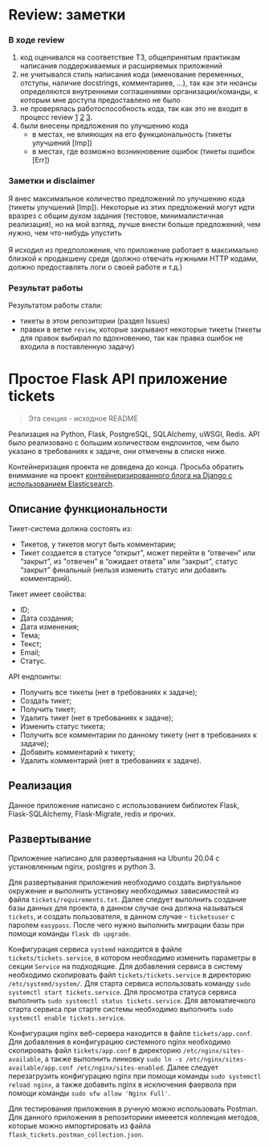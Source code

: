 # Review: заметки

###  В ходе review  
1. код оценивался на соответствие ТЗ, общепринятым практикам написания поддерживаемых и расширяемых приложений
2. не учитывался стиль написания кода (именование переменных, отступы, наличие docstrings, комментариев, ...), так как эти нюансы определяются внутренними соглашениями организации/команды, к которым мне доступа предоставлено не было
3. не проверялась работоспособность кода, так как это не входит в процесс review [1](https://google.github.io/eng-practices/review/reviewer/standard.html) [2](https://about.gitlab.com/topics/version-control/what-is-code-review/) [3](https://www.atlassian.com/agile/software-development/code-reviews).
3. были внесены предложения по улучшению кода
   - в местах, не влияющих на его функциональность (тикеты улучшений [Imp])
   - в местах, где возможно возникновение ошибок (тикеты ошибок [Err])

### Заметки и disclaimer
Я внес максимальное количество предложений по улучшению кода (тикеты улучшений [Imp]). Некоторые из этих предложений могут идти вразрез с общим духом задания (тестовое, минималистичная реализация), но на мой взгляд, лучше внести больше предложений, чем нужно, чем что-нибудь упустить
<br><br>
Я исходил из предположения, что приложение работает в максимально близкой к продакшену среде (должно отвечать нужными HTTP кодами, должно предоставлять логи о своей работе и т.д.)

### Результат работы
Результатом работы стали: 
- тикеты в этом репозитории (раздел Issues)
- правки в ветке `review`, которые закрывают некоторые тикеты (тикеты для правок выбирал по вдохновению, так как правка ошибок не входила в поставленную задачу)


# Простое Flask API приложение tickets
> Эта секция - исходное README

Реализация на Python, Flask, PostgreSQL, SQLAlchemy, uWSGI, Redis. API было реализовано с большим количеством 
ендпоинтов, чем было указано в требованиях к задаче, они отмечены в списке ниже.

Контейнеризация проекта не доведена до конца.
Просьба обратить вниммание на проект [контейнеризированного блога на Django 
с использованием Elasticsearch](https://github.com/mmanylov/django_blog_w_elasticsearch_containerized).

## Описание функциональности

Тикет-система должна состоять из:
- Тикетов, у тикетов могут быть комментарии;
- Тикет создается в статусе “открыт”, может перейти в “отвечен” или “закрыт”, из
"отвечен" в “ожидает ответа” или “закрыт”, статус “закрыт” финальный (нельзя
изменить статус или добавить комментарий).
  
Тикет имеет свойства:
- ID;
- Дата создания;
- Дата изменения;
- Тема;
- Текст;
- Email;
- Статус.

API ендпоинты:
- Получить все тикеты (нет в требованиях к задаче);
- Создать тикет;
- Получить тикет;
- Удалить тикет (нет в требованиях к задаче);
- Изменить статус тикета;
- Получить все комментарии по данному тикету (нет в требованиях к задаче);
- Добавить комментарий к тикету;
- Удалить комментарий (нет в требованиях к задаче).

## Реализация

Данное приложение написано с использованием библиотек Flask, Flask-SQLAlchemy, Flask-Migrate, redis и прочих.

## Развертывание

Приложение написано для развертывания на Ubuntu 20.04 с установленным nginx, postgres и python 3.

Для развертывания приложения необходимо создать виртуальное окружение и выполнить установку необходимых зависимостей из 
файла ```tickets/requirements.txt```.  Далее следует выполнить создание базы данных для проекта, в данном случае она 
должна называться ```tickets```, и создать пользователя, в данном случае - ```ticketsuser``` с паролем ```easypass```. 
После чего нужно выполнить миграции базы при помощи команды ```flask db upgrade```.

Конфигурация сервиса ```systemd``` находится в файле ```tickets/tickets.service```, в котором необходимо изменить 
параметры в секции ```Service``` на подходящие.
Для добавления сервиса в систему необходимо скопировать файл ```tickets/tickets.service``` в директорию 
```/etc/systemd/system/```.
Для старта сервиса использовать команду ```sudo systemctl start tickets.service```.
Для просмотра статуса сервиса выполнить ```sudo systemctl status tickets.service```.
Для автоматиечкого старта сервиса при старте системы необходимо выполнить ```sudo systemctl enable tickets.service```.

Конфигурация nginx веб-сервера находится в файле ```tickets/app.conf```.
Для добавления в конфигурацию системного nginx необходимо скопировать файл ```tickets/app.conf``` в директорию 
```/etc/nginx/sites-available```, а также выполнить 
линковку ```sudo ln -s /etc/nginx/sites-available/app.conf /etc/nginx/sites-enabled```.
Далее следует перезагрузить конфигурацию nginx при помощи команды ```sudo systemctl reload nginx```, а также 
добавить nginx в исключения фаервола при помощи команды ```sudo ufw allow 'Nginx Full'```.

Для тестирования приложения в ручную можно использовать Postman.
Для данного приложения в репозиториии имееется коллекция методов, 
которые можно импортировать из файла ```flask_tickets.postman_collection.json```.
